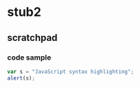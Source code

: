 # stub2
## scratchpad
### code sample
```javascript
var s = "JavaScript syntax highlighting";
alert(s);
```
